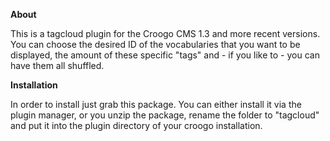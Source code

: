 **About**

This is a tagcloud plugin for the Croogo CMS 1.3 and more recent versions. You can choose the desired ID of the vocabularies that you want to be displayed, the amount of these specific "tags" and - if you like to - you can have them all shuffled.

**Installation**

In order to install just grab this package. You can either install it via the plugin manager, or you unzip the package, rename the folder to "tagcloud" and put it into the plugin directory of your croogo installation.